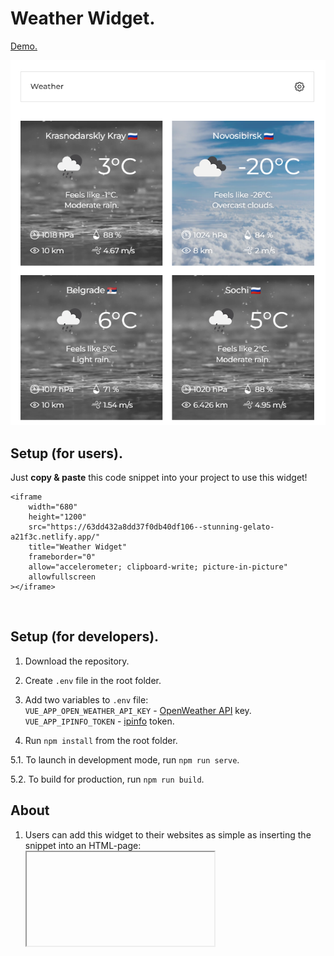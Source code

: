 # Weather Widget.

[Demo.](https://63dd432a8dd37f0db40df106--stunning-gelato-a21f3c.netlify.app/)



![Image](src/assets/demopic.png?raw=true "Title")

## Setup (for users).

Just <b>copy & paste</b> this code snippet into your project to use this widget!

```
<iframe
	width="680"
	height="1200"
	src="https://63dd432a8dd37f0db40df106--stunning-gelato-a21f3c.netlify.app/"
	title="Weather Widget"
	frameborder="0"
	allow="accelerometer; clipboard-write; picture-in-picture"
	allowfullscreen
></iframe>
```

<br/>

## Setup (for developers).

1. Download the repository.

2. Create `.env` file in the root folder.

3. Add two variables to `.env` file: <br/>
`VUE_APP_OPEN_WEATHER_API_KEY` - [OpenWeather API](https://openweathermap.org/api) key.<br/>
`VUE_APP_IPINFO_TOKEN` - [ipinfo](https://ipinfo.io/) token.

4. Run `npm install` from the root folder.

5.1. To launch in development mode, run `npm run serve`.

5.2. To build for production, run `npm run build`.

## About

1. Users can add this widget to their websites as simple as inserting the snippet into an HTML-page: <iframe>

3. Get data for the widget from free public API. You must register an account at OpenWeather.

4. After clicking the ‘Gear’ button at the upper-right corner, switch the view to the following:

   Here, a user can:

      a. Remove previously added cities.

      b. Reorder the cities by dragging and dropping them within the list using ‘Hamburger’ icon to the left from the city name.

      c. Add new locations.

5. Save the configuration in the local storage and restore it on future visits. A user can configure the widget just once and then have the same view until they change the computer or clean the storage.

6. By default, on initial opening, request the current user’s location and display the weather in their city.
